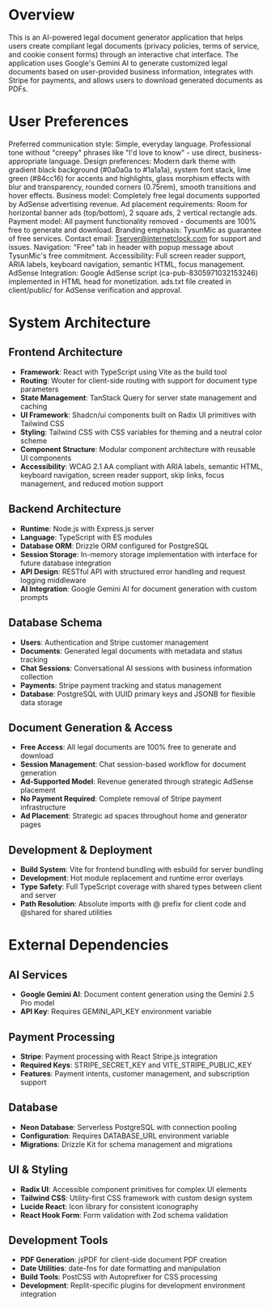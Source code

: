 # Overview

This is an AI-powered legal document generator application that helps users create compliant legal documents (privacy policies, terms of service, and cookie consent forms) through an interactive chat interface. The application uses Google's Gemini AI to generate customized legal documents based on user-provided business information, integrates with Stripe for payments, and allows users to download generated documents as PDFs.

# User Preferences

Preferred communication style: Simple, everyday language. Professional tone without "creepy" phrases like "I'd love to know" - use direct, business-appropriate language.
Design preferences: Modern dark theme with gradient black background (#0a0a0a to #1a1a1a), system font stack, lime green (#84cc16) for accents and highlights, glass morphism effects with blur and transparency, rounded corners (0.75rem), smooth transitions and hover effects.
Business model: Completely free legal documents supported by AdSense advertising revenue.
Ad placement requirements: Room for horizontal banner ads (top/bottom), 2 square ads, 2 vertical rectangle ads.
Payment model: All payment functionality removed - documents are 100% free to generate and download.
Branding emphasis: TysunMic as guarantee of free services.
Contact email: Tserver@internetclock.com for support and issues.
Navigation: "Free" tab in header with popup message about TysunMic's free commitment.
Accessibility: Full screen reader support, ARIA labels, keyboard navigation, semantic HTML, focus management.
AdSense Integration: Google AdSense script (ca-pub-8305971032153246) implemented in HTML head for monetization. ads.txt file created in client/public/ for AdSense verification and approval.

# System Architecture

## Frontend Architecture
- **Framework**: React with TypeScript using Vite as the build tool
- **Routing**: Wouter for client-side routing with support for document type parameters
- **State Management**: TanStack Query for server state management and caching
- **UI Framework**: Shadcn/ui components built on Radix UI primitives with Tailwind CSS
- **Styling**: Tailwind CSS with CSS variables for theming and a neutral color scheme
- **Component Structure**: Modular component architecture with reusable UI components
- **Accessibility**: WCAG 2.1 AA compliant with ARIA labels, semantic HTML, keyboard navigation, screen reader support, skip links, focus management, and reduced motion support

## Backend Architecture
- **Runtime**: Node.js with Express.js server
- **Language**: TypeScript with ES modules
- **Database ORM**: Drizzle ORM configured for PostgreSQL
- **Session Storage**: In-memory storage implementation with interface for future database integration
- **API Design**: RESTful API with structured error handling and request logging middleware
- **AI Integration**: Google Gemini AI for document generation with custom prompts

## Database Schema
- **Users**: Authentication and Stripe customer management
- **Documents**: Generated legal documents with metadata and status tracking
- **Chat Sessions**: Conversational AI sessions with business information collection
- **Payments**: Stripe payment tracking and status management
- **Database**: PostgreSQL with UUID primary keys and JSONB for flexible data storage

## Document Generation & Access
- **Free Access**: All legal documents are 100% free to generate and download
- **Session Management**: Chat session-based workflow for document generation
- **Ad-Supported Model**: Revenue generated through strategic AdSense placement
- **No Payment Required**: Complete removal of Stripe payment infrastructure
- **Ad Placement**: Strategic ad spaces throughout home and generator pages

## Development & Deployment
- **Build System**: Vite for frontend bundling with esbuild for server bundling
- **Development**: Hot module replacement and runtime error overlays
- **Type Safety**: Full TypeScript coverage with shared types between client and server
- **Path Resolution**: Absolute imports with @ prefix for client code and @shared for shared utilities

# External Dependencies

## AI Services
- **Google Gemini AI**: Document content generation using the Gemini 2.5 Pro model
- **API Key**: Requires GEMINI_API_KEY environment variable

## Payment Processing
- **Stripe**: Payment processing with React Stripe.js integration
- **Required Keys**: STRIPE_SECRET_KEY and VITE_STRIPE_PUBLIC_KEY
- **Features**: Payment intents, customer management, and subscription support

## Database
- **Neon Database**: Serverless PostgreSQL with connection pooling
- **Configuration**: Requires DATABASE_URL environment variable
- **Migrations**: Drizzle Kit for schema management and migrations

## UI & Styling
- **Radix UI**: Accessible component primitives for complex UI elements
- **Tailwind CSS**: Utility-first CSS framework with custom design system
- **Lucide React**: Icon library for consistent iconography
- **React Hook Form**: Form validation with Zod schema validation

## Development Tools
- **PDF Generation**: jsPDF for client-side document PDF creation
- **Date Utilities**: date-fns for date formatting and manipulation
- **Build Tools**: PostCSS with Autoprefixer for CSS processing
- **Development**: Replit-specific plugins for development environment integration
